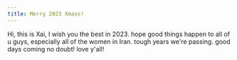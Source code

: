 ```yaml
---
title: Merry 2023 Xmass!
---
```

Hi, this is Xai, I wish you the best in 2023. hope good things happen to all of u guys, especially all of the women in Iran. tough years we're passing. good days coming no doubt!
love y'all!
